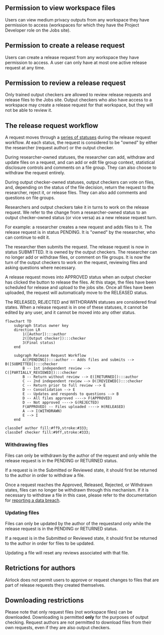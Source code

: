 ## Permission to view workspace files

Users can view medium privacy outputs from any workspace they have permission to
access (workspaces for which they have the Project Developer role on the Jobs site).


## Permission to create a release request

Users can create a release request from any workspace they have permission to
access. A user can only have at most one active release request at any time.

## Permission to review a release request

Only trained output checkers are allowed to review release requests and release
files to the Jobs site. Output checkers who also have access to a workspace may
create a release request for that workspace, but they will not be able to 
review it.

## The release request workflow

A request moves through a [series of statuses](../reference/request-states.md) during the release request workflow. At each status, the request is considered to
be "owned" by either the researcher (request author) or the output checker. 

During researcher-owned statuses, the researcher can add, withdraw and update
files on a request, and can add or edit file group context, statistical disclosure controls
and comments on a file group. They can also choose to withdraw the request entirely.

During output checker-owned statuses, output checkers can vote on files, and,
depending on the status of the file decision, return the request to the researcher,
reject it, or release files. They can also add comments and questions on file groups.

Researchers and output checkers take it in turns to work on the release request.
We refer to the change from a researcher-owned status to an output checker-owned
status (or vice versa) as a new release request turn.

For example: a researcher creates a new request and adds files to it. The release request is in status PENDING. It is "owned" by the researcher, who can continue
to edit it.

The researcher then submits the request.  The release request is now in status
SUBMITTED. It is owned by the output checkers. The researcher can no longer add or
withdraw files, or comment on file groups. It is now the turn of the output checkers
to work on the request, reviewing files and asking questions where necessary.

A release request moves into APPROVED status when an output checker has clicked the
button to release the files. At this stage, the files have been scheduled for release
and upload to the jobs site. Once all files have been uploaded, the request will
automatically move to the RELEASED status.

The RELEASED, REJECTED and WITHDRAWN statuses are considered final states. When a
release request is in one of these statuses, it cannot be edited by any user, and
it cannot be moved into any other status. 

```mermaid
flowchart TD
    subgraph Status owner key
    direction LR
        1([Author]):::author
        2([Output checker]):::checker
        3(Final status)
    end

    subgraph Release Request Workflow
        A([PENDING]):::author -- Adds files and submits --> B([SUBMITTED]):::checker
        B -- 1st independent review --> C([PARTIALLY_REVIEWED]):::checker
        B -- Return without review --> E([RETURNED]):::author
        C -- 2nd independent review --> D([REVIEWED]):::checker
        C -- Return prior to full review --> E
        D -- Consolidation --> E
        E -- Updates and responds to questions --> B
        D -- All files approved ----> F(APPROVED)
        D -- Not approved ----> G(REJECTED)
        F(APPROVED) -- Files uploaded ----> H(RELEASED)
        A --> I(WITHDRAWN)
        E --> I
    end

classDef author fill:#ff9,stroke:#333;
classDef checker fill:#9ff,stroke:#333;

```

### Withdrawing files

Files can only be withdrawn by the author of the request and only while the release
request is in the PENDING or RETURNED status.

If a request is in the Submitted or Reviewed state, it should first be returned to
the author in order to withdraw a file.

Once a request reaches the Approved, Released, Rejected, or Withdrawn states,
files can no longer be withdrawn through this mechanism. If it is necessary
to withdraw a file in this case, please refer to the documentation for
[reporting a data breach](https://docs.opensafely.org/releasing-files/#reporting-a-data-breach).


### Updating files
Files can only be updated by the author of the requestand only while the release
request is in the PENDING or RETURNED status.

If a request is in the Submitted or Reviewed state, it should first be returned to
the author in order for files to be updated.

Updating a file will reset any reviews associated with that file.

## Retrictions for authors
Airlock does not permit users to approve or request changes to files that are part of release requests they created themselves.

## Downloading restrictions
Please note that only request files (not workspace files) can be downloaded.
Downloading is permitted **only** for the purposes of output checking.
Request authors are not permitted to download files from their own requests,
even if they are also output checkers.
